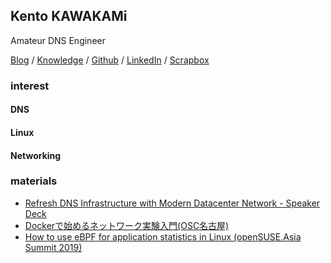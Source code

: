 ## Kento KAWAKAMi

Amateur DNS Engineer

[Blog](https://blog.techack.net/) / [Knowledge](https://memo.techack.net/) / [Github](https://github.com/kimitoboku/) / [LinkedIn](https://www.linkedin.com/in/kimitoboku/) / [Scrapbox](https://scrapbox.io/Nodewww/kimitoboku)

### interest

#### DNS


#### Linux


#### Networking


### materials
- [Refresh DNS Infrastructure with Modern Datacenter Network - Speaker Deck](https://speakerdeck.com/line_developers/refresh-dns-infrastructure-with-modern-datacenter-network)
- [Dockerで始めるネットワーク実験入門(OSC名古屋)](https://docs.google.com/presentation/d/14nX2iE6Up4jKBw8BnXm8AjIc-CaTUpeMVfyIwINeldY/edit?usp=sharing)
- [How to use eBPF for application statistics in Linux (openSUSE.Asia Summit 2019)](https://docs.google.com/presentation/d/1xWuNArSzEtZMvWElvfKM-dA89pXV7eReiNr_PQ9W2XM/edit?usp=sharing)

